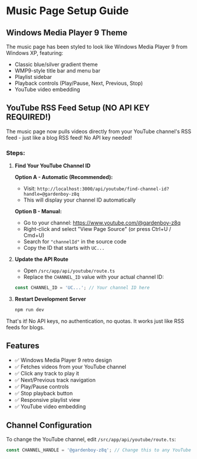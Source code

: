 # Music Page Setup Guide

## Windows Media Player 9 Theme

The music page has been styled to look like Windows Media Player 9 from Windows XP, featuring:
- Classic blue/silver gradient theme
- WMP9-style title bar and menu bar
- Playlist sidebar
- Playback controls (Play/Pause, Next, Previous, Stop)
- YouTube video embedding

## YouTube RSS Feed Setup (NO API KEY REQUIRED!)

The music page now pulls videos directly from your YouTube channel's RSS feed - just like a blog RSS feed! No API key needed!

### Steps:

1. **Find Your YouTube Channel ID**
   
   **Option A - Automatic (Recommended):**
   - Visit: `http://localhost:3000/api/youtube/find-channel-id?handle=@gardenboy-z8q`
   - This will display your channel ID automatically
   
   **Option B - Manual:**
   - Go to your channel: https://www.youtube.com/@gardenboy-z8q
   - Right-click and select "View Page Source" (or press Ctrl+U / Cmd+U)
   - Search for `"channelId"` in the source code
   - Copy the ID that starts with `UC...`

2. **Update the API Route**
   - Open `/src/app/api/youtube/route.ts`
   - Replace the `CHANNEL_ID` value with your actual channel ID:
   ```typescript
   const CHANNEL_ID = 'UC...'; // Your channel ID here
   ```

3. **Restart Development Server**
   ```bash
   npm run dev
   ```

That's it! No API keys, no authentication, no quotas. It works just like RSS feeds for blogs.

## Features

- ✅ Windows Media Player 9 retro design
- ✅ Fetches videos from your YouTube channel
- ✅ Click any track to play it
- ✅ Next/Previous track navigation
- ✅ Play/Pause controls
- ✅ Stop playback button
- ✅ Responsive playlist view
- ✅ YouTube video embedding

## Channel Configuration

To change the YouTube channel, edit `/src/app/api/youtube/route.ts`:

```typescript
const CHANNEL_HANDLE = '@gardenboy-z8q'; // Change this to any YouTube handle
```

